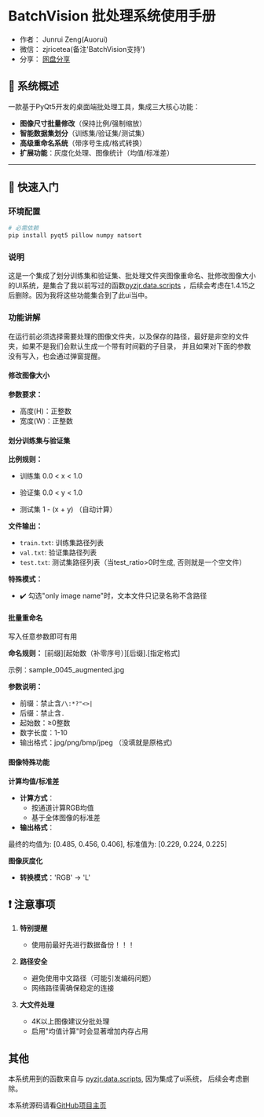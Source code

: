 # BatchVision 批处理系统使用手册

- 作者： Junrui Zeng(Auorui)
- 微信： zjricetea(备注'BatchVision支持')
- 分享： [网盘分享](https://pan.baidu.com/s/1Kk2ZFWa9eXlrvdHf0I7hQQ?pwd=cb1j)

## 🌟 系统概述
一款基于PyQt5开发的桌面端批处理工具，集成三大核心功能：
- **图像尺寸批量修改**（保持比例/强制缩放）
- **智能数据集划分**（训练集/验证集/测试集）
- **高级重命名系统**（带序号生成/格式转换）
- **扩展功能**：灰度化处理、图像统计（均值/标准差）

---

## 🚀 快速入门

### 环境配置
```bash
# 必需依赖
pip install pyqt5 pillow numpy natsort
```

### 说明
这是一个集成了划分训练集和验证集、批处理文件夹图像重命名、批修改图像大小的UI系统，是集合了我以前写过的函数[pyzjr.data.scripts](https://github.com/Auorui/pyzjr/tree/main/data/scripts)
，后续会考虑在1.4.15之后删除。因为我将这些功能集合到了此ui当中。

### 功能讲解

在运行前必须选择需要处理的图像文件夹，以及保存的路径，最好是非空的文件夹，如果不是我们会默认生成一个带有时间戳的子目录，
并且如果对下面的参数没有写入，也会通过弹窗提醒。
#### 修改图像大小

**参数要求：**
- 高度(H)：正整数
- 宽度(W)：正整数


#### 划分训练集与验证集
**比例规则：**
- 训练集  0.0 < x < 1.0   

- 验证集  0.0 < y < 1.0  

- 测试集  1 - (x + y)   （自动计算）

**文件输出：**
- `train.txt`: 训练集路径列表
- `val.txt`: 验证集路径列表 
- `test.txt`: 测试集路径列表（当test_ratio>0时生成, 否则就是一个空文件）

**特殊模式：**
- ✔️ 勾选"only image name"时，文本文件只记录名称不含路径

#### 批量重命名
写入任意参数即可有用

**命名规则：**
[前缀][起始数（补零序号）][后缀].[指定格式]

示例：sample_0045_augmented.jpg

**参数说明：**

- 前缀：禁止含`/\:*?"<>|` 
- 后缀：禁止含`.`
- 起始数：≥0整数
- 数字长度：1-10
- 输出格式：jpg/png/bmp/jpeg （没填就是原格式)



#### 图像特殊功能

**计算均值/标准差**
- **计算方式**：
  - 按通道计算RGB均值
  - 基于全体图像的标准差
- **输出格式**：

最终的均值为: [0.485, 0.456, 0.406],
标准值为: [0.229, 0.224, 0.225]

**图像灰度化**
- **转换模式**：'RGB' → 'L'



## ❗ 注意事项

1. **特别提醒**
   - 使用前最好先进行数据备份！！！
   
2. **路径安全**
   - 避免使用中文路径（可能引发编码问题）
   - 网络路径需确保稳定的连接

3. **大文件处理**
   - 4K以上图像建议分批处理
   - 启用"均值计算"时会显著增加内存占用


## 其他
本系统用到的函数来自与 [pyzjr.data.scripts](https://github.com/Auorui/pyzjr/tree/main/data/scripts), 因为集成了ui系统，
后续会考虑删除。

本系统源码请看[GitHub项目主页](https://github.com/Auorui/UI-Design-System-Based-on-PyQt5/blob/main/BatchVision.py)

